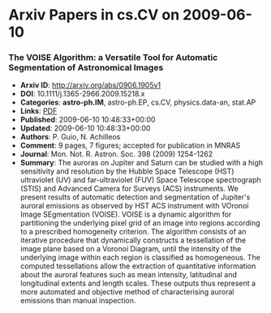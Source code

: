 # Arxiv Papers in cs.CV on 2009-06-10
### The VOISE Algorithm: a Versatile Tool for Automatic Segmentation of Astronomical Images
- **Arxiv ID**: http://arxiv.org/abs/0906.1905v1
- **DOI**: 10.1111/j.1365-2966.2009.15218.x
- **Categories**: **astro-ph.IM**, astro-ph.EP, cs.CV, physics.data-an, stat.AP
- **Links**: [PDF](http://arxiv.org/pdf/0906.1905v1)
- **Published**: 2009-06-10 10:48:33+00:00
- **Updated**: 2009-06-10 10:48:33+00:00
- **Authors**: P. Guio, N. Achilleos
- **Comment**: 9 pages, 7 figures; accepted for publication in MNRAS
- **Journal**: Mon. Not. R. Astron. Soc. 398 (2009) 1254-1262
- **Summary**: The auroras on Jupiter and Saturn can be studied with a high sensitivity and resolution by the Hubble Space Telescope (HST) ultraviolet (UV) and far-ultraviolet (FUV) Space Telescope spectrograph (STIS) and Advanced Camera for Surveys (ACS) instruments. We present results of automatic detection and segmentation of Jupiter's auroral emissions as observed by HST ACS instrument with VOronoi Image SEgmentation (VOISE). VOISE is a dynamic algorithm for partitioning the underlying pixel grid of an image into regions according to a prescribed homogeneity criterion. The algorithm consists of an iterative procedure that dynamically constructs a tessellation of the image plane based on a Voronoi Diagram, until the intensity of the underlying image within each region is classified as homogeneous. The computed tessellations allow the extraction of quantitative information about the auroral features such as mean intensity, latitudinal and longitudinal extents and length scales. These outputs thus represent a more automated and objective method of characterising auroral emissions than manual inspection.



